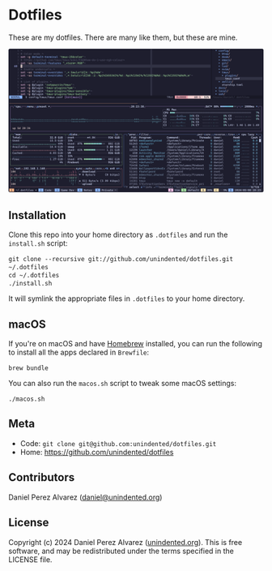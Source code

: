 # Dotfiles

These are my dotfiles. There are many like them, but these are mine.

![Screenshot of terminal](./docs/screenshot.png)

## Installation

Clone this repo into your home directory as `.dotfiles` and run the `install.sh` script:

```
git clone --recursive git://github.com/unindented/dotfiles.git ~/.dotfiles
cd ~/.dotfiles
./install.sh
```

It will symlink the appropriate files in `.dotfiles` to your home directory.

## macOS

If you're on macOS and have [Homebrew](https://brew.sh/) installed, you can run the following to install all the apps declared in `Brewfile`:

```
brew bundle
```

You can also run the `macos.sh` script to tweak some macOS settings:

```
./macos.sh
```

## Meta

- Code: `git clone git@github.com:unindented/dotfiles.git`
- Home: <https://github.com/unindented/dotfiles>

## Contributors

Daniel Perez Alvarez ([daniel@unindented.org](mailto:daniel@unindented.org))

## License

Copyright (c) 2024 Daniel Perez Alvarez ([unindented.org](https://www.unindented.org/)). This is free software, and may be redistributed under the terms specified in the LICENSE file.
